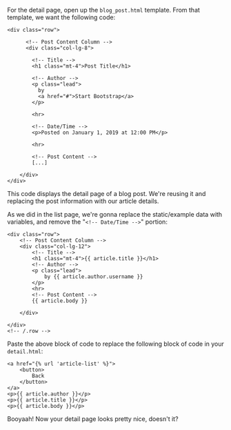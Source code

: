 For the detail page, open up the `blog_post.html` template. From that template, we want the following code:

```django
<div class="row">

      <!-- Post Content Column -->
      <div class="col-lg-8">

        <!-- Title -->
        <h1 class="mt-4">Post Title</h1>

        <!-- Author -->
        <p class="lead">
          by
          <a href="#">Start Bootstrap</a>
        </p>

        <hr>

        <!-- Date/Time -->
        <p>Posted on January 1, 2019 at 12:00 PM</p>

        <hr>

        <!-- Post Content -->
        [...]

    </div>
</div>
```

This code displays the detail page of a blog post. We're reusing it and replacing the post information with our article details.

As we did in the list page, we're gonna replace the static/example data with variables, and remove the "`<!-- Date/Time -->`" portion:

```django
<div class="row">
    <!-- Post Content Column -->
    <div class="col-lg-12">
        <!-- Title -->
        <h1 class="mt-4">{{ article.title }}</h1>
        <!-- Author -->
        <p class="lead">
            by {{ article.author.username }}
        </p>
        <hr>
        <!-- Post Content -->
        {{ article.body }}

    </div>

</div>
<!-- /.row -->
```

Paste the above block of code to replace the following block of code in your `detail.html`:

```django
<a href="{% url 'article-list' %}">
    <button>
        Back
    </button>
</a>
<p>{{ article.author }}</p>
<p>{{ article.title }}</p>
<p>{{ article.body }}</p>
```

Booyaah! Now your detail page looks pretty nice, doesn't it?
